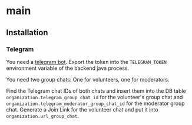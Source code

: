 # main

## Installation

### Telegram

You need a [telegram bot](https://core.telegram.org/bots#6-botfather). Export
the token into the `TELEGRAM_TOKEN` environment variable of the backend java
process.

You need two group chats: One for volunteers, one for moderators.

Find the Telegram chat IDs of both chats and insert them into the DB table
`organization.telegram_group_chat_id` for the volunteer's group chat and
`organization.telegram_moderator_group_chat_id` for the moderator group chat.
Generate a Join Link for the volunteer chat and put it into
`organization.url_group_chat`.
